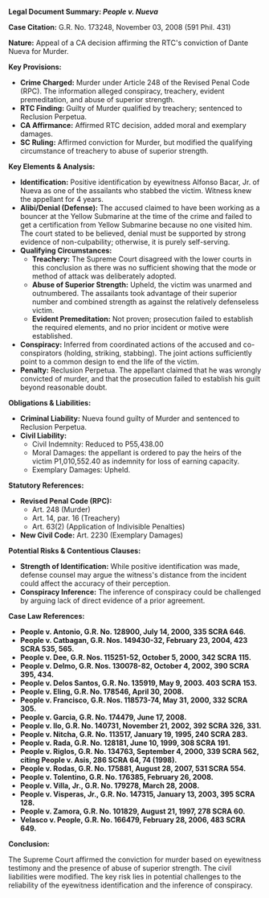 **Legal Document Summary: *People v. Nueva***

**Case Citation:** G.R. No. 173248, November 03, 2008 (591 Phil. 431)

**Nature:** Appeal of a CA decision affirming the RTC's conviction of Dante Nueva for Murder.

**Key Provisions:**

*   **Crime Charged:** Murder under Article 248 of the Revised Penal Code (RPC). The information alleged conspiracy, treachery, evident premeditation, and abuse of superior strength.
*   **RTC Finding:** Guilty of Murder qualified by treachery; sentenced to Reclusion Perpetua.
*   **CA Affirmance:** Affirmed RTC decision, added moral and exemplary damages.
*   **SC Ruling:** Affirmed conviction for Murder, but modified the qualifying circumstance of treachery to abuse of superior strength.

**Key Elements & Analysis:**

*   **Identification:** Positive identification by eyewitness Alfonso Bacar, Jr. of Nueva as one of the assailants who stabbed the victim. Witness knew the appellant for 4 years.
*   **Alibi/Denial (Defense):** The accused claimed to have been working as a bouncer at the Yellow Submarine at the time of the crime and failed to get a certification from Yellow Submarine because no one visited him. The court stated to be believed, denial must be supported by strong evidence of non-culpability; otherwise, it is purely self-serving.
*   **Qualifying Circumstances:**
    *   **Treachery:** The Supreme Court disagreed with the lower courts in this conclusion as there was no sufficient showing that the mode or method of attack was deliberately adopted.
    *   **Abuse of Superior Strength:** Upheld, the victim was unarmed and outnumbered. The assailants took advantage of their superior number and combined strength as against the relatively defenseless victim.
    *   **Evident Premeditation:** Not proven; prosecution failed to establish the required elements, and no prior incident or motive were established.
*   **Conspiracy:** Inferred from coordinated actions of the accused and co-conspirators (holding, striking, stabbing). The joint actions sufficiently point to a common design to end the life of the victim.
*   **Penalty:** Reclusion Perpetua. The appellant claimed that he was wrongly convicted of murder, and that the prosecution failed to establish his guilt beyond reasonable doubt.

**Obligations & Liabilities:**

*   **Criminal Liability:** Nueva found guilty of Murder and sentenced to Reclusion Perpetua.
*   **Civil Liability:**
    *   Civil Indemnity: Reduced to P55,438.00
    *   Moral Damages: the appellant is ordered to pay the heirs of the victim P1,010,552.40 as indemnity for loss of earning capacity.
    *   Exemplary Damages: Upheld.

**Statutory References:**

*   **Revised Penal Code (RPC):**
    *   Art. 248 (Murder)
    *   Art. 14, par. 16 (Treachery)
    *   Art. 63(2) (Application of Indivisible Penalties)
*   **New Civil Code:** Art. 2230 (Exemplary Damages)

**Potential Risks & Contentious Clauses:**

*   **Strength of Identification:** While positive identification was made, defense counsel may argue the witness's distance from the incident could affect the accuracy of their perception.
*   **Conspiracy Inference:** The inference of conspiracy could be challenged by arguing lack of direct evidence of a prior agreement.

**Case Law References:**
*   **People v. Antonio, G.R. No. 128900, July 14, 2000, 335 SCRA 646.**
*   **People v. Catbagan, G.R. Nos. 149430-32, February 23, 2004, 423 SCRA 535, 565.**
*   **People v. Dee, G.R. Nos. 115251-52, October 5, 2000, 342 SCRA 115.**
*   **People v. Delmo, G.R. Nos. 130078-82, October 4, 2002, 390 SCRA 395, 434.**
*   **People v. Delos Santos, G.R. No. 135919, May 9, 2003. 403 SCRA 153.**
*   **People v. Eling, G.R. No. 178546, April 30, 2008.**
*   **People v. Francisco, G.R. Nos. 118573-74, May 31, 2000, 332 SCRA 305.**
*   **People v. Garcia, G.R. No. 174479, June 17, 2008.**
*   **People v. Ilo, G.R. No. 140731, November 21, 2002, 392 SCRA 326, 331.**
*   **People v. Nitcha, G.R. No. 113517, January 19, 1995, 240 SCRA 283.**
*   **People v. Rada, G.R. No. 128181, June 10, 1999, 308 SCRA 191.**
*   **People v. Riglos, G.R. No. 134763, September 4, 2000, 339 SCRA 562, citing People v. Asis, 286 SCRA 64, 74 (1998).**
*   **People v. Rodas, G.R. No. 175881, August 28, 2007, 531 SCRA 554.**
*   **People v. Tolentino, G.R. No. 176385, February 26, 2008.**
*   **People v. Villa, Jr., G.R. No. 179278, March 28, 2008.**
*   **People v. Visperas, Jr., G.R. No. 147315, January 13, 2003, 395 SCRA 128.**
*   **People v. Zamora, G.R. No. 101829, August 21, 1997, 278 SCRA 60.**
*   **Velasco v. People, G.R. No. 166479, February 28, 2006, 483 SCRA 649.**

**Conclusion:**

The Supreme Court affirmed the conviction for murder based on eyewitness testimony and the presence of abuse of superior strength. The civil liabilities were modified. The key risk lies in potential challenges to the reliability of the eyewitness identification and the inference of conspiracy.

